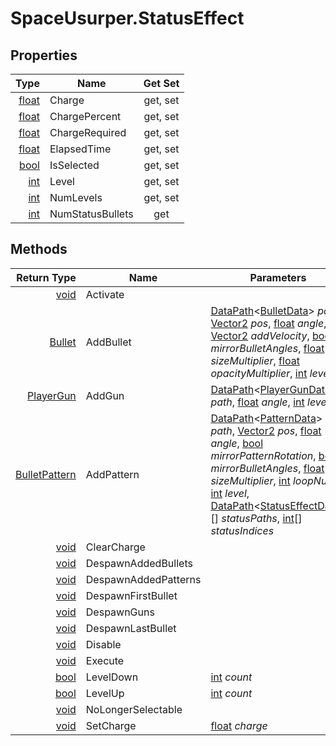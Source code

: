# SpaceUsurper.StatusEffect
## Properties
| Type | Name | Get Set |
| ---: | ---- | :-----: |
| [float](https://docs.microsoft.com/en-us/dotnet/api/system.single?view=netframework-4.5) | Charge | get, set |
| [float](https://docs.microsoft.com/en-us/dotnet/api/system.single?view=netframework-4.5) | ChargePercent | get, set |
| [float](https://docs.microsoft.com/en-us/dotnet/api/system.single?view=netframework-4.5) | ChargeRequired | get, set |
| [float](https://docs.microsoft.com/en-us/dotnet/api/system.single?view=netframework-4.5) | ElapsedTime | get, set |
| [bool](https://docs.microsoft.com/en-us/dotnet/api/system.boolean?view=netframework-4.5) | IsSelected | get, set |
| [int](https://docs.microsoft.com/en-us/dotnet/api/system.int32?view=netframework-4.5) | Level | get, set |
| [int](https://docs.microsoft.com/en-us/dotnet/api/system.int32?view=netframework-4.5) | NumLevels | get, set |
| [int](https://docs.microsoft.com/en-us/dotnet/api/system.int32?view=netframework-4.5) | NumStatusBullets | get |
## Methods
| Return Type | Name | Parameters |
| ----------: | ---- | ---------- |
| [void](https://docs.microsoft.com/en-us/dotnet/api/system.void?view=netframework-4.5) | Activate | |
| [Bullet](SpaceUsurper.Bullet.md) | AddBullet | [DataPath](SpaceUsurper.DataPath.md)&lt;[BulletData](SpaceUsurper.BulletData.md)&gt; *path*, [Vector2](https://docs.unity3d.com/ScriptReference/Vector2.html) *pos*, [float](https://docs.microsoft.com/en-us/dotnet/api/system.single?view=netframework-4.5) *angle*, [Vector2](https://docs.unity3d.com/ScriptReference/Vector2.html) *addVelocity*, [bool](https://docs.microsoft.com/en-us/dotnet/api/system.boolean?view=netframework-4.5) *mirrorBulletAngles*, [float](https://docs.microsoft.com/en-us/dotnet/api/system.single?view=netframework-4.5) *sizeMultiplier*, [float](https://docs.microsoft.com/en-us/dotnet/api/system.single?view=netframework-4.5) *opacityMultiplier*, [int](https://docs.microsoft.com/en-us/dotnet/api/system.int32?view=netframework-4.5) *level*|
| [PlayerGun](SpaceUsurper.PlayerGun.md) | AddGun | [DataPath](SpaceUsurper.DataPath.md)&lt;[PlayerGunData](SpaceUsurper.PlayerGunData.md)&gt; *path*, [float](https://docs.microsoft.com/en-us/dotnet/api/system.single?view=netframework-4.5) *angle*, [int](https://docs.microsoft.com/en-us/dotnet/api/system.int32?view=netframework-4.5) *level*|
| [BulletPattern](SpaceUsurper.BulletPattern.md) | AddPattern | [DataPath](SpaceUsurper.DataPath.md)&lt;[PatternData](SpaceUsurper.PatternData.md)&gt; *path*, [Vector2](https://docs.unity3d.com/ScriptReference/Vector2.html) *pos*, [float](https://docs.microsoft.com/en-us/dotnet/api/system.single?view=netframework-4.5) *angle*, [bool](https://docs.microsoft.com/en-us/dotnet/api/system.boolean?view=netframework-4.5) *mirrorPatternRotation*, [bool](https://docs.microsoft.com/en-us/dotnet/api/system.boolean?view=netframework-4.5) *mirrorBulletAngles*, [float](https://docs.microsoft.com/en-us/dotnet/api/system.single?view=netframework-4.5) *sizeMultiplier*, [int](https://docs.microsoft.com/en-us/dotnet/api/system.int32?view=netframework-4.5) *loopNum*, [int](https://docs.microsoft.com/en-us/dotnet/api/system.int32?view=netframework-4.5) *level*, [DataPath](SpaceUsurper.DataPath.md)&lt;[StatusEffectData](SpaceUsurper.StatusEffectData.md)&gt;[] *statusPaths*, [int](https://docs.microsoft.com/en-us/dotnet/api/system.int32?view=netframework-4.5)[] *statusIndices*|
| [void](https://docs.microsoft.com/en-us/dotnet/api/system.void?view=netframework-4.5) | ClearCharge | |
| [void](https://docs.microsoft.com/en-us/dotnet/api/system.void?view=netframework-4.5) | DespawnAddedBullets | |
| [void](https://docs.microsoft.com/en-us/dotnet/api/system.void?view=netframework-4.5) | DespawnAddedPatterns | |
| [void](https://docs.microsoft.com/en-us/dotnet/api/system.void?view=netframework-4.5) | DespawnFirstBullet | |
| [void](https://docs.microsoft.com/en-us/dotnet/api/system.void?view=netframework-4.5) | DespawnGuns | |
| [void](https://docs.microsoft.com/en-us/dotnet/api/system.void?view=netframework-4.5) | DespawnLastBullet | |
| [void](https://docs.microsoft.com/en-us/dotnet/api/system.void?view=netframework-4.5) | Disable | |
| [void](https://docs.microsoft.com/en-us/dotnet/api/system.void?view=netframework-4.5) | Execute | |
| [bool](https://docs.microsoft.com/en-us/dotnet/api/system.boolean?view=netframework-4.5) | LevelDown | [int](https://docs.microsoft.com/en-us/dotnet/api/system.int32?view=netframework-4.5) *count*|
| [bool](https://docs.microsoft.com/en-us/dotnet/api/system.boolean?view=netframework-4.5) | LevelUp | [int](https://docs.microsoft.com/en-us/dotnet/api/system.int32?view=netframework-4.5) *count*|
| [void](https://docs.microsoft.com/en-us/dotnet/api/system.void?view=netframework-4.5) | NoLongerSelectable | |
| [void](https://docs.microsoft.com/en-us/dotnet/api/system.void?view=netframework-4.5) | SetCharge | [float](https://docs.microsoft.com/en-us/dotnet/api/system.single?view=netframework-4.5) *charge*|
